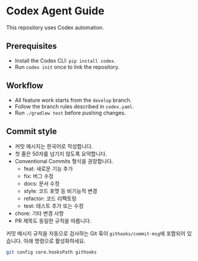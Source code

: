 # Codex Agent Guide

This repository uses Codex automation.

## Prerequisites
- Install the Codex CLI: `pip install codex`.
- Run `codex init` once to link the repository.

## Workflow
- All feature work starts from the `develop` branch.
- Follow the branch rules described in `codex.yaml`.
- Run `./gradlew test` before pushing changes.

## Commit style
- 커밋 메시지는 한국어로 작성합니다.
- 첫 줄은 50자를 넘기지 않도록 요약합니다.
- Conventional Commits 형식을 권장합니다.
  - feat: 새로운 기능 추가
  - fix: 버그 수정
  - docs: 문서 수정
  - style: 코드 포맷 등 비기능적 변경
  - refactor: 코드 리팩토링
  - test: 테스트 추가 또는 수정
- chore: 기타 변경 사항
- PR 제목도 동일한 규칙을 따릅니다.

커밋 메시지 규칙을 자동으로 검사하는 Git 훅이 `githooks/commit-msg`에 포함되어 있습니다. 아래 명령으로 활성화하세요.
```bash
git config core.hooksPath githooks
```


